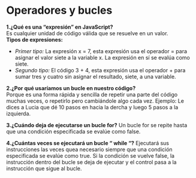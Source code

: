 # Operadores y bucles
**1.¿Qué es una “expresión” en JavaScript?**  
Es cualquier unidad de código válida que se resuelve en un valor.  
  **Tipos de expresiones:**
  + *Primer tipo:*
    La expresión x = 7, esta expresión usa el operador = para asignar el valor siete a la variable x. La expresión en sí se evalúa como          siete.
  + *Segundo tipo:*
    El código 3 + 4, esta expresión usa el operador + para sumar tres y cuatro sin asignar el resultado, siete, a una variable.

**2.¿Por qué usaríamos un bucle en nuestro código?**  
    Porque es una forma rápida y sencilla de repetir una parte del código muchas veces, o repetirlo pero cambiándole algo cada vez. 
    Ejemplo:
    Le dices a Lucia que dé 10 pasos en hacia la dercha y luego 5 pasos a la izquierda.

**3.¿Cuándo deja de ejecutarse un bucle for?**
    Un bucle for se repite hasta que una condición especificada se evalúe como false.

**4.¿Cuántas veces se ejecutará un bucle “ while “?**
    Ejecutará sus instrucciones las veces quea necesario siempre que una condición especificada se evalúe como true.
    Si la condición se vuelve false, la instrucción dentro del bucle se deja de ejecutar y el control pasa a la instrucción que sigue al 
    bucle.

